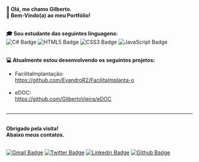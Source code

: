 <b>👋 Olá, me chamo Gilberto.</b><br>
<b>📰 Bem-Vindo(a) ao meu Portfólio!</b><br><br>

<b>🎓 Sou estudante das seguintes linguagens:</b><br>
    ![C# Badge](https://img.shields.io/badge/C%23-239120?style=for-the-badge&logo=c-sharp&logoColor=white)
    ![HTML5 Badge](https://img.shields.io/badge/HTML5-E34F26?style=for-the-badge&logo=html5&logoColor=white)
    ![CSS3 Badge](https://img.shields.io/badge/CSS3-1572B6?style=for-the-badge&logo=css3&logoColor=white)
    ![JavaScript Badge](https://img.shields.io/badge/JavaScript-323330?style=for-the-badge&logo=javascript&logoColor=F7DF1E)<br><br>

<b>💻 Atualmente estou desenvolvendo os seguintes projetos:</b><br>

- FacilitaImplantação:<br>https://github.com/EvandroR2/FacilitaImplanta-o<br><br>
- eDOC:<br>https://github.com/GilbertoVieira/eDOC</b><br><br>

------------------------------------
<br>
 <b>Obrigado pela visita!</b><br>
 <b>Abaixo meus contatos.</b><br><br>

[![Gmail Badge](https://img.shields.io/badge/Gmail-D14836?style=for-the-badge&logo=gmail&logoColor=white&link=mailto:gilbertovieira.rj@gmail.com)](mailto:gilbertovieira.rj@gmail.com)
[![Twitter Badge](https://img.shields.io/badge/Twitter-1DA1F2?style=for-the-badge&logo=twitter&logoColor=white&link=https://twitter.com/gilbertvieirarj)](https://twitter.com/gilbertvieirarj)
[![Linkedin Badge](https://img.shields.io/badge/LinkedIn-0077B5?style=for-the-badge&logo=linkedin&logoColor=white&link=https://www.linkedin.com/in/gilbertorodvieirap/)](https://www.linkedin.com/in/gilbertorodvieirap/)
[![Github Badge](https://img.shields.io/badge/GitHub-100000?style=for-the-badge&logo=github&logoColor=white&link=https://github.com/GilbertoVieira)](https://github.com/GilbertoVieira)

<!--
**GilbertoVieira/GilbertoVieira** is a ✨ _special_ ✨ repository because its `README.md` (this file) appears on your GitHub profile.

Here are some ideas to get you started:

- 🔭 I’m currently working on ...
- 🌱 I’m currently learning ...
- 👯 I’m looking to collaborate on ...
- 🤔 I’m looking for help with ...
- 💬 Ask me about ...
- 📫 How to reach me: ...
- 😄 Pronouns: ...
- ⚡ Fun fact: ...
-->
